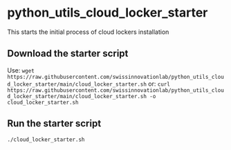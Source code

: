# python_utils_cloud_locker_starter
This starts the initial process of cloud lockers installation

## Download the starter script
Use:
`wget https://raw.githubusercontent.com/swissinnovationlab/python_utils_cloud_locker_starter/main/cloud_locker_starter.sh`
or:
`curl https://raw.githubusercontent.com/swissinnovationlab/python_utils_cloud_locker_starter/main/cloud_locker_starter.sh -o cloud_locker_starter.sh`

## Run the starter script
`./cloud_locker_starter.sh`
